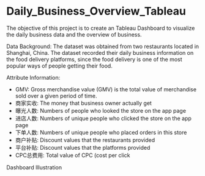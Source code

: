 # Daily_Business_Overview_Tableau
The objective of this project is to create an Tableau Dashboard to visualize the daily business data and the overview of business. 

Data Background: The dataset was obtained from two restaurants located in Shanghai, China. The dataset recorded their daily business information on the food delivery platforms, since the food delivery is one of the most popular ways of people getting their food.

Attribute Information:
* GMV: Gross merchandise value (GMV) is the total value of merchandise sold over a given period of time.
* 商家实收: The money that business owner actually get
* 曝光人数: Numbers of people who looked the store on the app page
* 进店人数: Numbers of unique people who clicked the store on the app page
* 下单人数: Numbers of unique people who placed orders in this store
* 商户补贴: Discount values that the restaurants provided
* 平台补贴: Discount values that the platforms provided
* CPC总费用: Total value of CPC (cost per click

Dashboard Illustration
